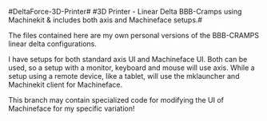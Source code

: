 #DeltaForce-3D-Printer#
#3D Printer - Linear Delta BBB-Cramps using Machinekit & includes both axis and Machineface setups.#

The files contained here are my own personal versions of
the BBB-CRAMPS linear delta configurations.

I have setups for both standard axis UI and Machineface UI.
Both can be used, so a setup with a monitor, keyboard and
mouse will use axis. While a setup using a remote device,
like a tablet, will use the mklauncher and Machinekit
client for Machineface.

This branch may contain specialized code for modifying the UI of Machineface for my specific variation!
